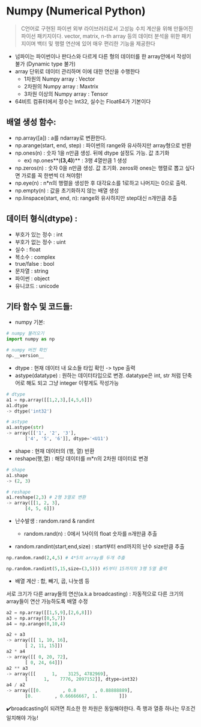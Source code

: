 

# Numpy (Numerical Python)

> C언어로 구현된 파이썬 외부 라이브러리로서 고성능 수치 계산을 위해 만들어진 파이선 패키지이다. vector, matrix, n-th array 등의 데이터 분석을 위한 패키지이며 백터 및 행렬 연산에 있어 매우 편리한 기능을 제공한다

- 넘파이는 파이썬이나 판다스와 다르게 다른 형의 데이터를 한 array안에서 작성이 불가 (Dynamic type 불가)
- array 단위로 데이터 관리하며 이에 대한 연산을 수행한다
  - 1차원의 Numpy array : Vector
  - 2차원의 Numpy array : Maxtrix
  - 3차원 이상의  Numpy array : Tensor
- 64비트 컴퓨터에서 정수는 Int32, 실수는 Float64가 기본이다



## 배열 생성 함수:

- np.array([a]) : a를 ndarray로 변환한다. 
- np.arange(start, end, step) : 파이썬의 range와 유사하지만 array형으로 반환
- np.ones(n) : 숫자 1을 n만큼 생성. 뒤에 dtype 설정도 가능.  값 초기화
  - ex) np.ones**(**(3,4)**)** : 3행 4열만큼 1 생성
- np.zeros(n) : 숫자 0을 n만큼 생성. 값 초기화. zeros와 ones는 행렬로 뽑고 싶다면 가로를 꼭 한번씩 더 쳐야함!
- np.eye(n) : n*n의 행렬을 생성한 후 대각요소를 1로하고 나머지는 0으로 출력.
- np.empty(n) : 값을 초기화하지 않는 배열 생성
- np.linspace(start, end, n): range와 유사하지만 step대신 n개만큼 추출



## 데이터 형식(dtype) :

- 부호가 있는 정수 : int
- 부호가 없는 정수 : uint
- 실수 : float
- 복소수 : complex
- true/false : bool
- 문자열 : string
- 파이썬 : object
- 유니코드 : unicode



## 기타 함수 및 코드들:

- numpy 기본:


```python
# numpy 불러오기
import numpy as np

# numpy 버전 확인
np.__version__
```




- dtype : 현재 데이터 내 요소들 타입 확인 -> type 출력
- astype(datatype) : 원하는 데이터타입으로 변경. datatype은 int, str 처럼 단축어로 해도 되고 그냥 integer 이렇게도 작성가능

```python
# dtype
a1 = np.array([[1,2,3],[4,5,6]])
a1.dtype
-> dtype('int32')

# astype
a1.astype(str)
-> array([['1', '2', '3'],
       ['4', '5', '6']], dtype='<U11')
```



- shape : 현재 데이터의 (행, 열) 반환
- reshape(행,열) : 해당 데이터를 m*n의 2차원 데이터로 변경

```python
# shape
a1.shape
-> (2, 3)

# reshape
a1.reshape(2,3) # 2행 3열로 변환
-> array([[1, 2, 3],
       [4, 5, 6]])
```



- 난수발생 : random.rand & randint

  - random.rand(n) : 0에서 1사이의 float 숫자를 n개만큼 추출

- random.randint(start,end,size) : start부터 end까지의 난수 size만큼 추출

```python
np.random.rand(2,4,5) # 4*5의 array를 두개 추출

np.random.randint(5,15,size=(3,5))) #5부터 15까지의 3행 5열 출력
```



- 배열 계산 : 합, 빼기, 곱, 나눗셈 등

서로 크기가 다른 array들의 연산(a.k.a broadcasting) : 자동적으로 다른 크기의 array들이 연산 가능하도록 배열 수정

```python
a2 = np.array([[1,5,9],[2,6,8]])
a3 = np.array([0,5,7])
a4 = np.arange(0,10,4)

a2 + a3
-> array([[ 1, 10, 16],
       [ 2, 11, 15]])
a2 * a4
-> array([[ 0, 20, 72],
       [ 0, 24, 64]])
a2 ** a3
-> array([[      1,    3125, 4782969],
       [      1,    7776, 2097152]], dtype=int32)
a4 / a2
-> array([[0.        , 0.8       , 0.88888889],
       [0.        , 0.66666667, 1.        ]])
```

:heavy_check_mark:broadcasting이 되려면 최소한 한 차원은 동일해야한다. 즉 행과 열중 하나는 무조건 일치해야 가능! 